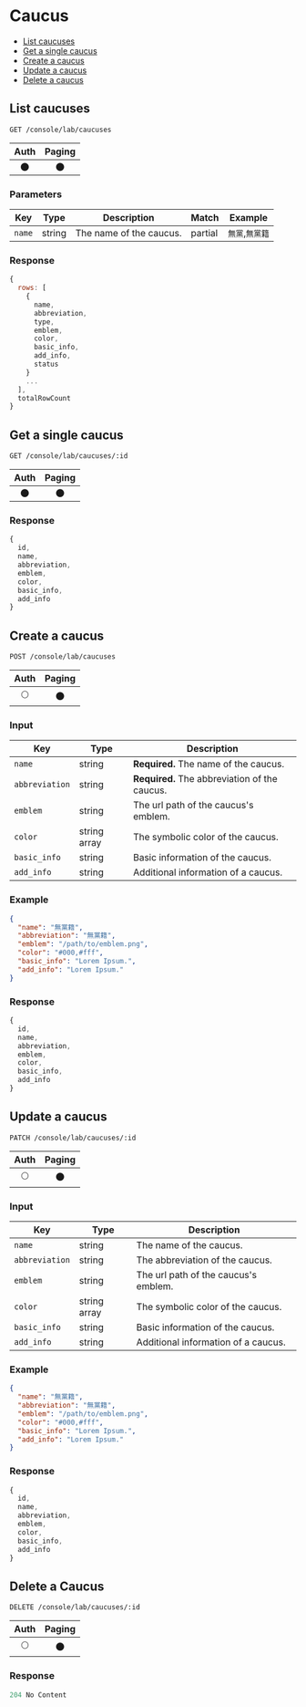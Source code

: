# Caucus

- [List caucuses](#list-caucuses)
- [Get a single caucus](#get-a-single-caucus)
- [Create a caucus](#create-a-caucus)
- [Update a caucus](#update-a-caucus)
- [Delete a caucus](#delete-a-caucus)

## List caucuses

```
GET /console/lab/caucuses
```

| Auth | Paging |
| :---: | :---: |
| 🌑 | 🌑 |

### Parameters

| Key | Type | Description | Match | Example |
| --- | --- | --- | --- | --- |
| `name` | string | The name of the caucus. | partial | `無黨`,`無黨籍` |

### Response

``` js
{
  rows: [
    {
      name,
      abbreviation,
      type,
      emblem,
      color,
      basic_info,
      add_info,
      status
    }
    ...
  ],
  totalRowCount
}
```

## Get a single caucus

```
GET /console/lab/caucuses/:id
```

| Auth | Paging |
| :---: | :---: |
| 🌑 | 🌑 |

### Response

``` js
{
  id,
  name,
  abbreviation,
  emblem,
  color,
  basic_info,
  add_info
}
```

## Create a caucus

```
POST /console/lab/caucuses
```

| Auth | Paging |
| :---: | :---: |
| 🌕 | 🌑 |

### Input

| Key | Type | Description |
| --- | --- | --- |
| `name` | string | **Required.** The name of the caucus. |
| `abbreviation` | string | **Required.** The abbreviation of the caucus. |
| `emblem` | string | The url path of the caucus's emblem. |
| `color` | string array | The symbolic color of the caucus. |
| `basic_info` | string | Basic information of the caucus. |
| `add_info` | string | Additional information of a caucus. |

### Example

``` json
{
  "name": "無黨籍",
  "abbreviation": "無黨籍",
  "emblem": "/path/to/emblem.png",
  "color": "#000,#fff",
  "basic_info": "Lorem Ipsum.",
  "add_info": "Lorem Ipsum."
}
```

### Response

``` js
{
  id,
  name,
  abbreviation,
  emblem,
  color,
  basic_info,
  add_info
}
```

## Update a caucus

```
PATCH /console/lab/caucuses/:id
```

| Auth | Paging |
| :---: | :---: |
| 🌕 | 🌑 |

### Input

| Key | Type | Description |
| --- | --- | --- |
| `name` | string | The name of the caucus. |
| `abbreviation` | string | The abbreviation of the caucus. |
| `emblem` | string | The url path of the caucus's emblem. |
| `color` | string array | The symbolic color of the caucus. |
| `basic_info` | string | Basic information of the caucus. |
| `add_info` | string | Additional information of a caucus. |

### Example

``` json
{
  "name": "無黨籍",
  "abbreviation": "無黨籍",
  "emblem": "/path/to/emblem.png",
  "color": "#000,#fff",
  "basic_info": "Lorem Ipsum.",
  "add_info": "Lorem Ipsum."
}
```

### Response

``` js
{
  id,
  name,
  abbreviation,
  emblem,
  color,
  basic_info,
  add_info
}
```

## Delete a Caucus

```
DELETE /console/lab/caucuses/:id
```

| Auth | Paging |
| :---: | :---: |
| 🌕 | 🌑 |

### Response

``` js
204 No Content
```
